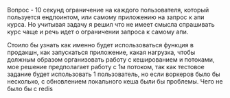 Вопрос - 10 секунд ограничение на каждого пользователя, который пользуется ендпоинтом, или самому приложению на запрос к апи курса. Но учитывая задачу я решил что не имеет смысла спрашивать курс чаще и речь идет о ограничении запроса к самому апи. 

Стоило бы узнать как именно будет использоваться функция в продакшн, как запускаться приложение, какая нагрузка, чтобы должным образом организовать работу с кешированием и потоками, мое решение предполагает работу с 1м потоком, так как тестовое задание будет использовать 1 пользователь, но если воркеров было бы несколько, с обновлением локального кеша были бы проблемы. Чего не было бы с redis
